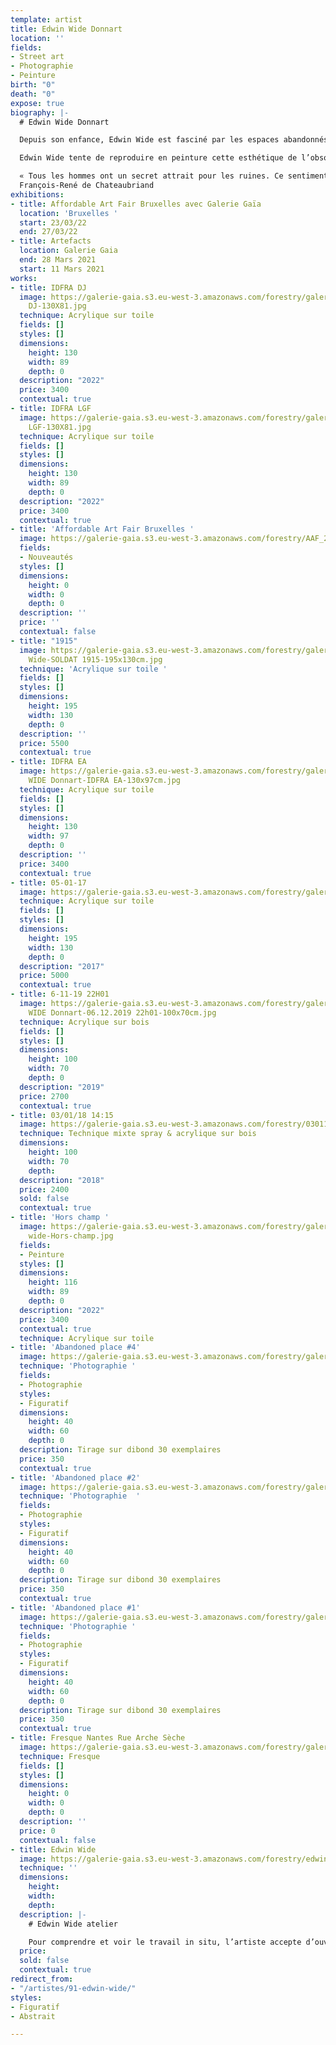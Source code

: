 ```yaml
---
template: artist
title: Edwin Wide Donnart
location: ''
fields:
- Street art
- Photographie
- Peinture
birth: "0"
death: "0"
expose: true
biography: |-
  # Edwin Wide Donnart

  Depuis son enfance, Edwin Wide est fasciné par les espaces abandonnés, cédés par l’homme au sauvage. Ces ruines modernes nous renvoient à notre propre temporalité, à l’impermanence de toute chose. Cela fait 20 ans qu’il réalise des peintures, par essence éphémères, dans ces lieux en décomposition. Cette pratique a développé chez Edwin Wide Donnart un intérêt pour l’obsolescence produite par le temps et l’a amené dans cette recherche d’esthétisation de l’éphémère vers le [**Glitch art**](https://www.beauxarts.com/grand-format/le-glitch-ou-le-bug-erige-au-rang-dart/ "glitch beaux arts magazine"). Cet art consiste à reconnaitre la beauté dans les erreurs d’affichage des images numériques, sous la forme de fragmentations, de répétitions et d’artefacts.

  Edwin Wide tente de reproduire en peinture cette esthétique de l’obsolescence technologique qui peut apparaître sur nos écrans LCD. La collecte de photos d’identité, témoignages d’un instant T, et la capture de mots tirés du flot d’information en continu à la fois « news » et déjà dépassées, constituent la matière première du travail d’atelier de Edwin Wide. Il explore ces thèmes dans des œuvres tendant vers l’abstraction, en expérimentant différents supports et techniques.

  « Tous les hommes ont un secret attrait pour les ruines. Ce sentiment tient à la fragilité de notre nature, à une conformité secrète entre ces monuments détruits et la rapidité de notre existence. »
  François-René de Chateaubriand
exhibitions:
- title: Affordable Art Fair Bruxelles avec Galerie Gaïa
  location: 'Bruxelles '
  start: 23/03/22
  end: 27/03/22
- title: Artefacts
  location: Galerie Gaia
  end: 28 Mars 2021
  start: 11 Mars 2021
works:
- title: IDFRA DJ
  image: https://galerie-gaia.s3.eu-west-3.amazonaws.com/forestry/galerie-gaia-edwin-wide-IDFRA
    DJ-130X81.jpg
  technique: Acrylique sur toile
  fields: []
  styles: []
  dimensions:
    height: 130
    width: 89
    depth: 0
  description: "2022"
  price: 3400
  contextual: true
- title: IDFRA LGF
  image: https://galerie-gaia.s3.eu-west-3.amazonaws.com/forestry/galerie-gaia-edwin-wide-IDFRA
    LGF-130X81.jpg
  technique: Acrylique sur toile
  fields: []
  styles: []
  dimensions:
    height: 130
    width: 89
    depth: 0
  description: "2022"
  price: 3400
  contextual: true
- title: 'Affordable Art Fair Bruxelles '
  image: https://galerie-gaia.s3.eu-west-3.amazonaws.com/forestry/AAF_2022_BRU_04_CAM_1080px_v3.jpg
  fields:
  - Nouveautés
  styles: []
  dimensions:
    height: 0
    width: 0
    depth: 0
  description: ''
  price: ''
  contextual: false
- title: "1915"
  image: https://galerie-gaia.s3.eu-west-3.amazonaws.com/forestry/galerie-gaia-Edwin
    Wide-SOLDAT 1915-195x130cm.jpg
  technique: 'Acrylique sur toile '
  fields: []
  styles: []
  dimensions:
    height: 195
    width: 130
    depth: 0
  description: ''
  price: 5500
  contextual: true
- title: IDFRA EA
  image: https://galerie-gaia.s3.eu-west-3.amazonaws.com/forestry/galerie-gaia-Edwin
    WIDE Donnart-IDFRA EA-130x97cm.jpg
  technique: Acrylique sur toile
  fields: []
  styles: []
  dimensions:
    height: 130
    width: 97
    depth: 0
  description: ''
  price: 3400
  contextual: true
- title: 05-01-17
  image: https://galerie-gaia.s3.eu-west-3.amazonaws.com/forestry/galerie-gaia-Edwin-Wide-05-01-17-195X130.jpg
  technique: Acrylique sur toile
  fields: []
  styles: []
  dimensions:
    height: 195
    width: 130
    depth: 0
  description: "2017"
  price: 5000
  contextual: true
- title: 6-11-19 22H01
  image: https://galerie-gaia.s3.eu-west-3.amazonaws.com/forestry/galerie-gaia-Edwin
    WIDE Donnart-06.12.2019 22h01-100x70cm.jpg
  technique: Acrylique sur bois
  fields: []
  styles: []
  dimensions:
    height: 100
    width: 70
    depth: 0
  description: "2019"
  price: 2700
  contextual: true
- title: 03/01/18 14:15
  image: https://galerie-gaia.s3.eu-west-3.amazonaws.com/forestry/030118-1415.jpg
  technique: Technique mixte spray & acrylique sur bois
  dimensions:
    height: 100
    width: 70
    depth: 
  description: "2018"
  price: 2400
  sold: false
  contextual: true
- title: 'Hors champ '
  image: https://galerie-gaia.s3.eu-west-3.amazonaws.com/forestry/galerie-gaia-edwin
    wide-Hors-champ.jpg
  fields:
  - Peinture
  styles: []
  dimensions:
    height: 116
    width: 89
    depth: 0
  description: "2022"
  price: 3400
  contextual: true
  technique: Acrylique sur toile
- title: 'Abandoned place #4'
  image: https://galerie-gaia.s3.eu-west-3.amazonaws.com/forestry/galerie-gaia-edwin-wide-abandoned-places-4-sur-10-exemplaires-50_70.jpg
  technique: 'Photographie '
  fields:
  - Photographie
  styles:
  - Figuratif
  dimensions:
    height: 40
    width: 60
    depth: 0
  description: Tirage sur dibond 30 exemplaires
  price: 350
  contextual: true
- title: 'Abandoned place #2'
  image: https://galerie-gaia.s3.eu-west-3.amazonaws.com/forestry/galerie-gaia-edwin-wide-abandoned-places-2-sur-10-exemplaires-50_70.jpg
  technique: 'Photographie  '
  fields:
  - Photographie
  styles:
  - Figuratif
  dimensions:
    height: 40
    width: 60
    depth: 0
  description: Tirage sur dibond 30 exemplaires
  price: 350
  contextual: true
- title: 'Abandoned place #1'
  image: https://galerie-gaia.s3.eu-west-3.amazonaws.com/forestry/galerie-gaia-edwin-wide-abandoned-places-1-sur-10-exemplaires-50_70.jpg
  technique: 'Photographie '
  fields:
  - Photographie
  styles:
  - Figuratif
  dimensions:
    height: 40
    width: 60
    depth: 0
  description: Tirage sur dibond 30 exemplaires
  price: 350
  contextual: true
- title: Fresque Nantes Rue Arche Sèche
  image: https://galerie-gaia.s3.eu-west-3.amazonaws.com/forestry/galerie-gaia-edwin-wide-fresque-arche-seche-nantes.jpg
  technique: Fresque
  fields: []
  styles: []
  dimensions:
    height: 0
    width: 0
    depth: 0
  description: ''
  price: 0
  contextual: false
- title: Edwin Wide
  image: https://galerie-gaia.s3.eu-west-3.amazonaws.com/forestry/edwin-wide.jpg
  technique: ''
  dimensions:
    height: 
    width: 
    depth: 
  description: |-
    # Edwin Wide atelier

    Pour comprendre et voir le travail in situ, l’artiste accepte d’ouvrir son atelier sur rendez-vous. Contactez-moi pour organiser une visite privée au 02-40-48-14-91 (max 6 personnes)
  price: 
  sold: false
  contextual: true
redirect_from:
- "/artistes/91-edwin-wide/"
styles:
- Figuratif
- Abstrait

---
```

